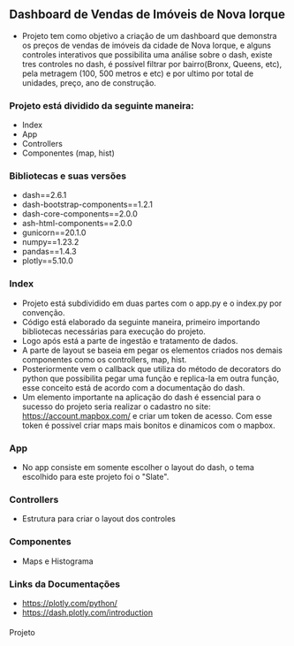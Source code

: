 ## Dashboard de Vendas de Imóveis de Nova Iorque

- Projeto tem como objetivo a criação de um dashboard que demonstra os preços de vendas de imóveis da cidade de Nova Iorque, e alguns controles interativos que possibilita uma análise sobre o dash, existe tres controles no dash, é possível filtrar por bairro(Bronx, Queens, etc), pela  metragem (100, 500 metros e etc) e por ultimo por total de unidades, preço, ano de construção.
 
### Projeto está dividido da seguinte maneira:

- Index 
- App
- Controllers
- Componentes (map, hist)

### Bibliotecas e suas versões

- dash==2.6.1
- dash-bootstrap-components==1.2.1
- dash-core-components==2.0.0
- ash-html-components==2.0.0
- gunicorn==20.1.0
- numpy==1.23.2
- pandas==1.4.3
- plotly==5.10.0


### Index
- Projeto está subdividido em duas partes com o app.py e o index.py por convenção.
- Código está elaborado da seguinte maneira, primeiro importando bibliotecas necessárias para execução do projeto.
- Logo após está a parte de ingestão e tratamento de dados.
- A parte de layout se baseia em pegar os elementos criados nos demais componentes como os controllers, map, hist.
- Posteriormente vem o callback que utiliza do método de decorators do python que possibilita pegar uma função e replica-la em outra função, esse conceito está de acordo com a documentação do dash. 
- Um elemento importante na aplicação do dash é essencial para o sucesso do projeto seria realizar o cadastro no site: https://account.mapbox.com/ e criar um token de acesso. Com esse token é possivel criar maps mais bonitos e dinamicos com o mapbox.

### App
- No app consiste em somente escolher o layout do dash, o tema escolhido para este projeto foi o "Slate".

### Controllers
- Estrutura para criar o layout dos controles

### Componentes
- Maps e Histograma

### Links da Documentações
- https://plotly.com/python/
- https://dash.plotly.com/introduction

#### 
Projeto
